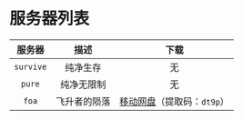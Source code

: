---
---

# 服务器列表

|  服务器   |     描述     | 下载 |
| :-------: | :----------: | :--: |
| `survive` |   纯净生存   |  无  |
|  `pure`   |  纯净无限制  |  无  |
|   `foa`   | 飞升者的陨落 |   [移动网盘](https://caiyun.139.com/m/i?2ci6YD1Y4pYu4)（提取码：`dt9p`）   |
